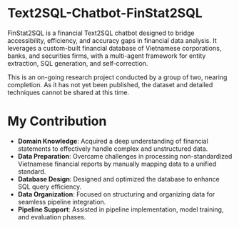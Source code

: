 # Text2SQL-Chatbot-FinStat2SQL
FinStat2SQL is a financial Text2SQL chatbot designed to bridge accessibility, efficiency, and accuracy gaps in financial data analysis. It leverages a custom-built financial database of Vietnamese corporations, banks, and securities firms, with a multi-agent framework for entity extraction, SQL generation, and self-correction.

This is an on-going research project conducted by a group of two, nearing completion. As it has not yet been published, the dataset and detailed techniques cannot be shared at this time.
# My Contribution
- **Domain Knowledge**: Acquired a deep understanding of financial statements to effectively handle complex and unstructured data.
- **Data Preparation**: Overcame challenges in processing non-standardized Vietnamese financial reports by manually mapping data to a unified standard.
- **Database Design**: Designed and optimized the database to enhance SQL query efficiency.
- **Data Organization**: Focused on structuring and organizing data for seamless pipeline integration.
- **Pipeline Support**: Assisted in pipeline implementation, model training, and evaluation phases.
